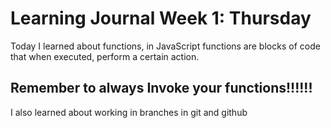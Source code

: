 # Learning Journal Week 1: Thursday
Today I learned about functions, in JavaScript functions are blocks of code that when executed, perform a certain action.
## Remember to always Invoke your functions!!!!!!
I also learned about working in branches in git and github

